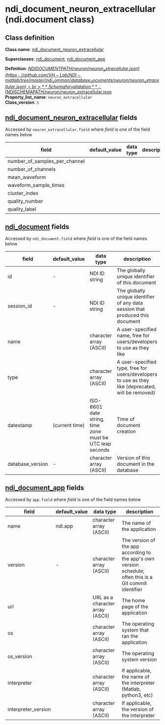 # ndi_document_neuron_extracellular (ndi.document class)

## Class definition

**Class name**: [ndi_document_neuron_extracellular](ndi_document_neuron_extracellular.md)

**Superclasses**: [ndi_document](../ndi_document.md), [ndi_document_app](../ndi_document_app.md)

**Definition**: [$NDIDOCUMENTPATH/neuron/neuron_extracellular.json](https://github.com/VH-Lab/NDI-matlab/tree/master/ndi_common/database_documents/neuron/neuron_extracellular.json)<br>
**Schema for validation**: [$NDISCHEMAPATH/neuron/neuron_extracellular.json](https://github.com/VH-Lab/NDI-matlab/tree/master/ndi_common/schema_documents/neuron/neuron_extracellular.json)<br>
**Property_list_name**: `neuron_extracellular`<br>
**Class_version**: `1`<br>


## [ndi_document_neuron_extracellular](ndi_document_neuron_extracellular.md) fields

Accessed by `neuron_extracellular.field` where *field* is one of the field names below

| field | default_value | data type | description |
| --- | --- | --- | --- |
| number_of_samples_per_channel |  |  |  |
| number_of_channels |  |  |  |
| mean_waveform |  |  |  |
| waveform_sample_times |  |  |  |
| cluster_index |  |  |  |
| quality_number |  |  |  |
| quality_label |  |  |  |


## [ndi_document](../ndi_document.md) fields

Accessed by `ndi_document.field` where *field* is one of the field names below

| field | default_value | data type | description |
| --- | --- | --- | --- |
| id | - | NDI ID string | The globally unique identifier of this document |
| session_id | - | NDI ID string | The globally unique identifier of any data session that produced this document |
| name |  | character array (ASCII) | A user-specified name, free for users/developers to use as they like |
| type |  | character array (ASCII) | A user-specified type, free for users/developers to use as they like (deprecated, will be removed) |
| datestamp | (current time) | ISO-8601 date string, time zone must be UTC leap seconds | Time of document creation |
| database_version | - | character array (ASCII) | Version of this document in the database |


## [ndi_document_app](../ndi_document_app.md) fields

Accessed by `app.field` where *field* is one of the field names below

| field | default_value | data type | description |
| --- | --- | --- | --- |
| name | ndi.app | character array (ASCII) | The name of the application |
| version | - | character array (ASCII) | The version of the app according to the app's own version schedule; often this is a Git commit identifier |
| url |  | URL as a character array (ASCII) | The home page of the application |
| os |  | character array (ASCII) | The operating system that ran the application |
| os_version |  | character array (ASCII) | The operating system version |
| interpreter |  | character array (ASCII) | If applicable, the name of the interpreter (Matlab, python3, etc) |
| interpreter_version |  | character array (ASCII) | If applicable, the version of the interpreter |



